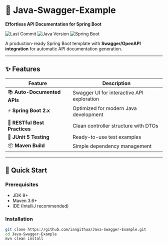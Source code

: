 # 🔷 Java-Swagger-Example 
**Effortless API Documentation for Spring Boot**  

![Last Commit](https://img.shields.io/github/last-commit/iangithua/Java-Swagger-Example) 
![Java Version](https://img.shields.io/badge/Java-8%2B-orange) 
![Spring Boot](https://img.shields.io/badge/Spring%20Boot-2.x-brightgreen)

A production-ready Spring Boot template with **Swagger/OpenAPI integration** for automatic API documentation generation.

---

## ✨ Features
| Feature | Description |
|---------|-------------|
| 📚 **Auto-Documented APIs** | Swagger UI for interactive API exploration |
| ⚡ **Spring Boot 2.x** | Optimized for modern Java development |
| 🔐 **RESTful Best Practices** | Clean controller structure with DTOs |
| 🧪 **JUnit 5 Testing** | Ready-to-use test examples |
| 📦 **Maven Build** | Simple dependency management |

---

## 🚀 Quick Start

### Prerequisites
- JDK 8+
- Maven 3.6+
- IDE (IntelliJ recommended)

### Installation
```bash
git clone https://github.com/iangithua/Java-Swagger-Example.git
cd Java-Swagger-Example
mvn clean install
